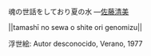 魂の世話をしており夏の水
—[佐藤清美](https://ja.wikipedia.org/wiki/佐藤清美)

||tamashī no sewa o shite ori genomizu||

浮世絵: Autor desconocido, Verano, 1977